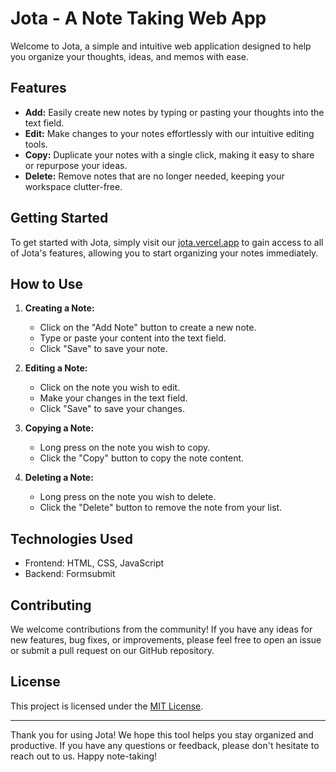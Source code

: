 # Jota - A Note Taking Web App

Welcome to Jota, a simple and intuitive web application designed to help you organize 
your thoughts, ideas, and memos with ease.

## Features

- **Add:** Easily create new notes by typing or pasting your thoughts into the text field.
- **Edit:** Make changes to your notes effortlessly with our intuitive editing tools.
- **Copy:** Duplicate your notes with a single click, making it easy to share or repurpose your ideas.
- **Delete:** Remove notes that are no longer needed, keeping your workspace clutter-free.

## Getting Started

To get started with Jota, simply visit our [jota.vercel.app](#)
to gain access to all of Jota's features, allowing you to start organizing your notes immediately.

## How to Use

1. **Creating a Note:**
   - Click on the "Add Note" button to create a new note.
   - Type or paste your content into the text field.
   - Click "Save" to save your note.

2. **Editing a Note:**
   - Click on the note you wish to edit.
   - Make your changes in the text field.
   - Click "Save" to save your changes.

3. **Copying a Note:**
   - Long press on the note you wish to copy.
   - Click the "Copy" button to copy the note content.

4. **Deleting a Note:**
   - Long press on the note you wish to delete.
   - Click the "Delete" button to remove the note from your list.

## Technologies Used

- Frontend: HTML, CSS, JavaScript
- Backend: Formsubmit

## Contributing

We welcome contributions from the community! 
If you have any ideas for new features, bug fixes, 
or improvements, please feel free to open an issue 
or submit a pull request on our GitHub repository.

## License

This project is licensed under the [MIT License](LICENSE).

---

Thank you for using Jota! We hope this tool helps you stay organized
and productive. If you have any questions or feedback,
please don't hesitate to reach out to us. Happy note-taking!
